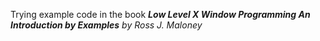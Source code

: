 Trying example code in the book _**Low Level X Window Programming An Introduction by Examples**_ _by Ross J. Maloney_

